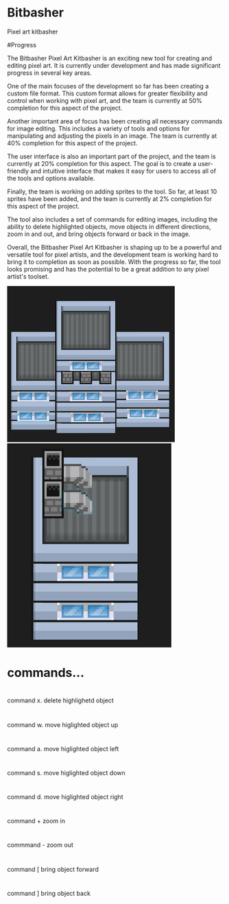 # Bitbasher
Pixel art kitbasher

#Progress

The Bitbasher Pixel Art Kitbasher is an exciting new tool for creating and editing pixel art. It is currently under development and has made significant progress in several key areas.

One of the main focuses of the development so far has been creating a custom file format. This custom format allows for greater flexibility and control when working with pixel art, and the team is currently at 50% completion for this aspect of the project.

Another important area of focus has been creating all necessary commands for image editing. This includes a variety of tools and options for manipulating and adjusting the pixels in an image. The team is currently at 40% completion for this aspect of the project.

The user interface is also an important part of the project, and the team is currently at 20% completion for this aspect. The goal is to create a user-friendly and intuitive interface that makes it easy for users to access all of the tools and options available.

Finally, the team is working on adding sprites to the tool. So far, at least 10 sprites have been added, and the team is currently at 2% completion for this aspect of the project.

The tool also includes a set of commands for editing images, including the ability to delete highlighted objects, move objects in different directions, zoom in and out, and bring objects forward or back in the image.

Overall, the Bitbasher Pixel Art Kitbasher is shaping up to be a powerful and versatile tool for pixel artists, and the development team is working hard to bring it to completion as soon as possible. With the progress so far, the tool looks promising and has the potential to be a great addition to any pixel artist's toolset.

![Alt text](Screenshots/ss1.png?raw=true "ss1")
![Alt text](Screenshots/ss2.png?raw=true "ss2")

# commands...
#
command x. delete highlighetd object
#
command w. move higlighted object up
#
command a. move higlighted object left
#
command s. move higlighted object down
#
command d. move higlighted object right
#
command + zoom in
#
commmand - zoom out
#
command [ bring object forward
#
command ] bring object back

